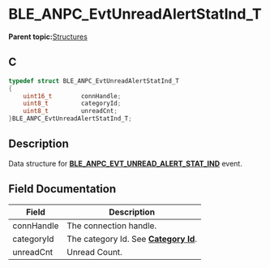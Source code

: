 # BLE\_ANPC\_EvtUnreadAlertStatInd\_T

**Parent topic:**[Structures](GUID-4E49A4DF-FDD3-40FC-801F-BF51C85F516A.md)

## C

```c
typedef struct BLE_ANPC_EvtUnreadAlertStatInd_T
{
    uint16_t        connHandle;
    uint8_t         categoryId;
    uint8_t         unreadCnt;
}BLE_ANPC_EvtUnreadAlertStatInd_T;
```

## Description

Data structure for **[BLE\_ANPC\_EVT\_UNREAD\_ALERT\_STAT\_IND](GUID-6B001FFC-2FB3-4121-BBE3-7C382205F26C.md)** event.

## Field Documentation

|Field|Description|
|-----|-----------|
|connHandle|The connection handle.|
|categoryId|The category Id. See **[Category Id](GUID-570F7538-C8C6-4C55-AF3F-EC331C1D2CF4.md)**.|
|unreadCnt|Unread Count.|

